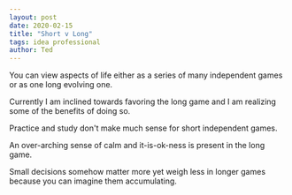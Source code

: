 ```yaml
---
layout: post
date: 2020-02-15
title: "Short v Long"
tags: idea professional
author: Ted
---
```


You can view aspects of life either as a series of many independent games or as one long evolving one.

Currently I am inclined towards favoring the long game and I am realizing some of the benefits of doing so.

Practice and study don't make much sense for short independent games.

An over-arching sense of calm and it-is-ok-ness is present in the long game.

Small decisions somehow matter more yet weigh less in longer games because you can imagine them accumulating.
